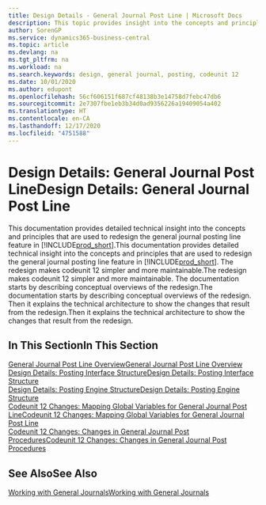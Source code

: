 ```yaml
---
title: Design Details - General Journal Post Line | Microsoft Docs
description: This topic provides insight into the concepts and principles that are used to redesign the general journal posting line feature in Business Central.
author: SorenGP
ms.service: dynamics365-business-central
ms.topic: article
ms.devlang: na
ms.tgt_pltfrm: na
ms.workload: na
ms.search.keywords: design, general journal, posting, codeunit 12
ms.date: 10/01/2020
ms.author: edupont
ms.openlocfilehash: 56cf606151f687cf48138b3e14758d7febc47db6
ms.sourcegitcommit: 2e7307fbe1eb3b34d0ad9356226a19409054a402
ms.translationtype: HT
ms.contentlocale: en-CA
ms.lasthandoff: 12/17/2020
ms.locfileid: "4751588"
---
```

# <a name="design-details-general-journal-post-line"></a><span data-ttu-id="a3dc9-103">Design Details: General Journal Post Line</span><span class="sxs-lookup"><span data-stu-id="a3dc9-103">Design Details: General Journal Post Line</span></span>
<span data-ttu-id="a3dc9-104">This documentation provides detailed technical insight into the concepts and principles that are used to redesign the general journal posting line feature in [!INCLUDE[prod_short](includes/prod_short.md)].</span><span class="sxs-lookup"><span data-stu-id="a3dc9-104">This documentation provides detailed technical insight into the concepts and principles that are used to redesign the general journal posting line feature in [!INCLUDE[prod_short](includes/prod_short.md)].</span></span> <span data-ttu-id="a3dc9-105">The redesign makes codeunit 12 simpler and more maintainable.</span><span class="sxs-lookup"><span data-stu-id="a3dc9-105">The redesign makes codeunit 12 simpler and more maintainable.</span></span> <span data-ttu-id="a3dc9-106">The documentation starts by describing conceptual overviews of the redesign.</span><span class="sxs-lookup"><span data-stu-id="a3dc9-106">The documentation starts by describing conceptual overviews of the redesign.</span></span> <span data-ttu-id="a3dc9-107">Then it explains the technical architecture to show the changes that result from the redesign.</span><span class="sxs-lookup"><span data-stu-id="a3dc9-107">Then it explains the technical architecture to show the changes that result from the redesign.</span></span>  

## <a name="in-this-section"></a><span data-ttu-id="a3dc9-108">In This Section</span><span class="sxs-lookup"><span data-stu-id="a3dc9-108">In This Section</span></span>  
[<span data-ttu-id="a3dc9-109">General Journal Post Line Overview</span><span class="sxs-lookup"><span data-stu-id="a3dc9-109">General Journal Post Line Overview</span></span>](design-details-general-journal-post-line-overview.md)  
[<span data-ttu-id="a3dc9-110">Design Details: Posting Interface Structure</span><span class="sxs-lookup"><span data-stu-id="a3dc9-110">Design Details: Posting Interface Structure</span></span>](design-details-posting-interface-structure.md)  
[<span data-ttu-id="a3dc9-111">Design Details: Posting Engine Structure</span><span class="sxs-lookup"><span data-stu-id="a3dc9-111">Design Details: Posting Engine Structure</span></span>](design-details-posting-engine-structure.md)  
[<span data-ttu-id="a3dc9-112">Codeunit 12 Changes: Mapping Global Variables for General Journal Post Line</span><span class="sxs-lookup"><span data-stu-id="a3dc9-112">Codeunit 12 Changes: Mapping Global Variables for General Journal Post Line</span></span>](design-details-codeunit-12-changes-mapping-global-variables-for-general-journal-post-line.md)  
[<span data-ttu-id="a3dc9-113">Codeunit 12 Changes: Changes in General Journal Post Procedures</span><span class="sxs-lookup"><span data-stu-id="a3dc9-113">Codeunit 12 Changes: Changes in General Journal Post Procedures</span></span>](design-details-codeunit-12-changes-changes-in-general-journal-post-procedures.md)  

## <a name="see-also"></a><span data-ttu-id="a3dc9-114">See Also</span><span class="sxs-lookup"><span data-stu-id="a3dc9-114">See Also</span></span>  
[<span data-ttu-id="a3dc9-115">Working with General Journals</span><span class="sxs-lookup"><span data-stu-id="a3dc9-115">Working with General Journals</span></span>](ui-work-general-journals.md)

